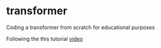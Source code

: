 # transformer
Coding a transformer from scratch for educational purposes 

Following the this tutorial [video](https://youtu.be/ISNdQcPhsts)
